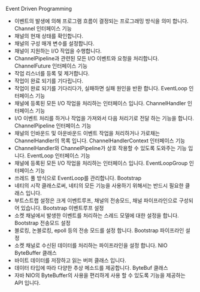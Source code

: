 Event Driven Programming
- 이벤트의 발생에 의해 프로그램 흐름이 결정되는 프로그래밍 방식을 의미 합니다.
Channel 인터페이스 기능
- 채널의 현재 상태를 확인합니다.
- 채널의 구성 매개 변수를 설정합니다.
- 채널이 지원하는 I/O 작업을 수행합니다.
- ChannelPipeline과 관련된 모든 I/O 이벤트와 요청을 처리합니다.
ChannelFuture 인터페이스 기능
- 작업 리스너를 등록 및 제거합니다.
- 작업이 완료 되기를 기다립니다.
- 작업이 완료 되기를 기다리다가, 실패하면 실패 원인을 반환 합니다.
EventLoop 인터페이스 기능
- 채널에 등록된 모든 I/O 작업을 처리하는 인터페이스 입니다.
ChannelHandler 인터페이스 기능
- I/O 이벤트 처리를 하거나 작업을 가져와서 다음 처리기로 전달 하는 기능을 합니다.
ChannelPipeline 인터페이스 기능
- 채널의 인바운드 및 아운바운드 이벤트 작업을 처리하거나 가로채는 ChannelHandler의 목록 입니다.
ChannelHandlerContext 인터페이스 기능
- ChannelHandler와 ChannelPipeline가 상호 작용할 수 있도록 도와주는 기능 입니다.
EventLoop 인터페이스 기능
- 채널에 등록된 모든 I/O 작업을 처리하는 인터페이스 입니다.
EventLoopGroup 인터페이스 기능
- 쓰레드 풀 방식으로 EventLoop를 관리합니다.
Bootstrap
- 네티의 시작 클래스로써, 네티의 모든 기능을 사용하기 위해서는 반드시 필요한 클래스 입니다.
- 부트스트랩 설정은 크게 이벤트루프, 채널의 전송모드, 채널 파이프라인으로 구성되어 있습니다.
Bootstrap 이벤트루프 설정
- 소켓 채널에서 발생한 이벤트를 처리하는 스레드 모델에 대한 설정을 합니다.
Bootstrap 전송모드 설정
- 블로킹, 논블로킹, epoll 등의 전송 모드를 설정 합니다.
Bootstrap 파이프라인 설정
- 소켓 채널로 수신된 데이터를 처리하는 파이프라인을 설정 합니다.
NIO ByteBuffer 클래스
- 바이트 데이터를 저장하고 읽는 버퍼 클래스 입니다.
- 데이터 타입에 따라 다양한 추상 메소드를 제공합니다.
ByteBuf 클래스
- 자바 NIO의 ByteBuffer의 사용을 편리하게 사용 할 수 있도록 기능을 제공하는 API 입니다.